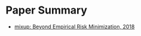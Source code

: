 # Paper Summary
- [mixup: Beyond Empirical Risk Minimization, 2018](https://arxiv.org/pdf/1710.09412.pdf)